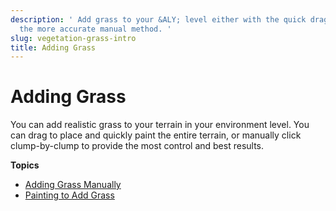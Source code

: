 ```yaml
---
description: ' Add grass to your &ALY; level either with the quick drag method or
  the more accurate manual method. '
slug: vegetation-grass-intro
title: Adding Grass
---
```

# Adding Grass<a name="vegetation-grass-intro"></a>

You can add realistic grass to your terrain in your environment level\. You can drag to place and quickly paint the entire terrain, or manually click clump\-by\-clump to provide the most control and best results\. 

**Topics**
+ [Adding Grass Manually](/docs/userguide/vegetation/grass-manual.md)
+ [Painting to Add Grass](/docs/userguide/vegetation/grass-procedural.md)